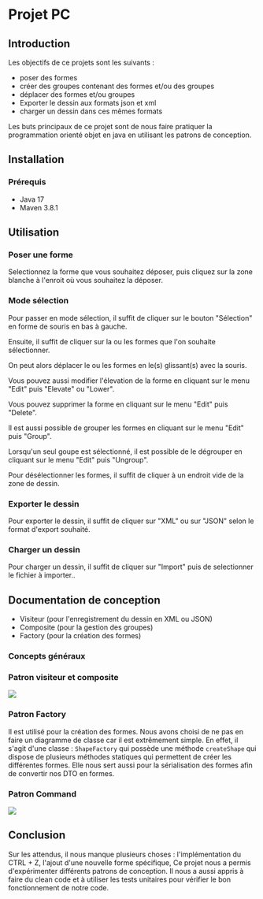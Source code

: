 # Projet PC
## Introduction
Les objectifs de ce projets sont les suivants :
- poser des formes
- créer des groupes contenant des formes et/ou des groupes
- déplacer des formes et/ou groupes
- Exporter le dessin aux formats json et xml
- charger un dessin dans ces mêmes formats

Les buts principaux de ce projet sont de nous faire pratiquer la programmation orienté objet en java en utilisant les patrons de conception.

## Installation
### Prérequis
- Java 17
- Maven 3.8.1

## Utilisation
### Poser une forme
Selectionnez la forme que vous souhaitez déposer, puis cliquez sur la zone blanche à l'enroit où vous souhaitez
la déposer.

### Mode sélection
Pour passer en mode sélection, il suffit de cliquer sur le bouton "Sélection" en forme de souris en bas à gauche.

Ensuite, il suffit de cliquer sur la ou les formes que l'on souhaite sélectionner.

On peut alors déplacer le ou les formes en le(s) glissant(s) avec la souris.

Vous pouvez aussi modifier l'élevation de la forme en cliquant sur le menu "Edit" puis "Elevate" ou "Lower".

Vous pouvez supprimer la forme en cliquant sur le menu "Edit" puis "Delete".

Il est aussi possible de grouper les formes en cliquant sur le menu "Edit" puis "Group".

Lorsqu'un seul goupe est sélectionné, il est possible de le dégrouper en cliquant sur le menu "Edit" puis "Ungroup".

Pour désélectionner les formes, il suffit de cliquer à un endroit vide de la zone de dessin.

### Exporter le dessin
Pour exporter le dessin, il suffit de cliquer sur "XML" ou sur "JSON" selon le format d'export souhaité.

### Charger un dessin
Pour charger un dessin, il suffit de cliquer sur "Import" puis de selectionner le fichier à importer..

## Documentation de conception
- Visiteur (pour l'enregistrement du dessin en XML ou JSON)
- Composite (pour la gestion des groupes)
- Factory (pour la création des formes)

### Concepts généraux


### Patron visiteur et composite
![](./doc/svg/Model!composite_visiteur_shapes.svg)

### Patron Factory
Il est utilisé pour la création des formes.
Nous avons choisi de ne pas en faire un diagramme de classe car il est extrêmement simple.
En effet, il s'agit d'une classe : `ShapeFactory` qui possède une méthode `createShape` qui dispose de plusieurs méthodes statiques
qui permettent de créer les différentes formes.
Elle nous sert aussi pour la sérialisation des formes afin de convertir nos DTO en formes.

### Patron Command
![](./doc/svg/Model!patron_command_whiteboard.svg)



## Conclusion

Sur les attendus, il nous manque plusieurs choses : l'implémentation du CTRL + Z, l'ajout d'une nouvelle forme spécifique, 
Ce projet nous a permis d'expérimenter différents patrons de conception.
Il nous a aussi appris à faire du clean code et à utiliser les tests unitaires pour vérifier le bon fonctionnement de notre code.

